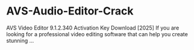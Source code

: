 # AVS-Audio-Editor-Crack
AVS Video Editor 9.1.2.340 Activation Key Download [2025] If you are looking for a professional video editing software that can help you create stunning ...
